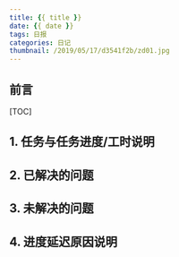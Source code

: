 ```yaml
---
title: {{ title }}
date: {{ date }}
tags: 日报
categories: 日记
thumbnail: /2019/05/17/d3541f2b/zd01.jpg
---
```


## 前言

[TOC]

<!--More-->

## 1. 任务与任务进度/工时说明



## 2. 已解决的问题



## 3. 未解决的问题



## 4. 进度延迟原因说明

